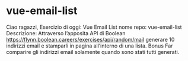 # vue-email-list

Ciao ragazzi,
Esercizio di oggi: Vue Email List
nome repo: vue-email-list
Descrizione:
Attraverso l’apposita API di Boolean
https://flynn.boolean.careers/exercises/api/random/mail
generare 10 indirizzi email e stamparli in pagina all’interno di una lista.
Bonus
Far comparire gli indirizzi email solamente quando sono stati tutti generati.